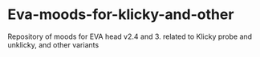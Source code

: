 # Eva-moods-for-klicky-and-other
Repository of moods for EVA head v2.4 and 3. related to Klicky probe and unklicky, and other variants
